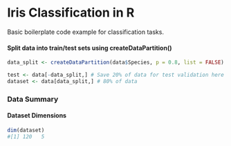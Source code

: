 # Iris Classification in R

Basic boilerplate code example for classification tasks. 

#### Split data into train/test sets using createDataPartition()
```R
data_split <- createDataPartition(data$Species, p = 0.8, list = FALSE)

test <- data[-data_split,] # Save 20% of data for test validation here
dataset <- data[data_split,] # 80% of data 
```

### Data Summary
#### Dataset Dimensions
```R
dim(dataset)
#[1] 120   5
```
